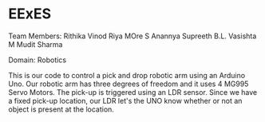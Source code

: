 # EExES

Team Members:
Rithika Vinod
Riya MOre
S Anannya
Supreeth B.L.
Vasishta M
Mudit Sharma

Domain: Robotics

This is our code to control a pick and drop robotic arm using an Arduino Uno. Our robotic arm has three degrees of freedom and it uses 4 MG995 Servo Motors. 
The pick-up is triggered using an LDR sensor. Since we have a fixed pick-up location, our LDR let's the UNO know whether or not an object is present at the location. 
